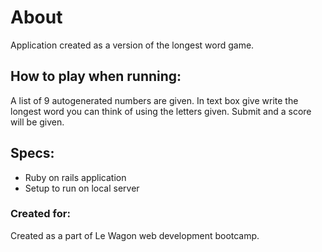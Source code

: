 # About

Application created as a version of the longest word game. 

## How to play when running:
A list of 9 autogenerated numbers are given. 
In text box give write the longest word you can think of using the letters given.
Submit and a score will be given. 


## Specs:

* Ruby on rails application
* Setup to run on local server

### Created for:
Created as a part of Le Wagon web development bootcamp. 
